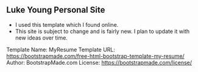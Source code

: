 ## Luke Young Personal Site 

- I used this template which I found online.
- This site is subject to change and is fairly new. I plan to update it with new ideas over time. 
 

Template Name: MyResume
Template URL: https://bootstrapmade.com/free-html-bootstrap-template-my-resume/
Author: BootstrapMade.com
License: https://bootstrapmade.com/license/
